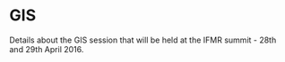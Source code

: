 # GIS

Details about the GIS session that will be held at the IFMR summit - 28th and 29th April 2016. 

